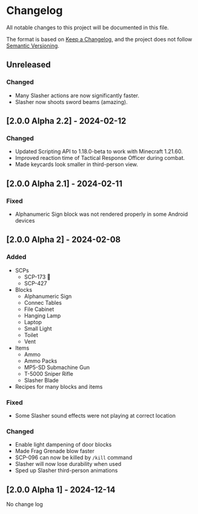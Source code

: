 # Changelog

All notable changes to this project will be documented in this file.

The format is based on [Keep a Changelog](https://keepachangelog.com/en/1.1.0/),
and the project does not follow [Semantic Versioning](https://semver.org/spec/v2.0.0.html).

## Unreleased

### Changed

- Many Slasher actions are now significantly faster.
- Slasher now shoots sword beams (amazing).

## [2.0.0 Alpha 2.2] - 2024-02-12

### Changed

- Updated Scripting API to 1.18.0-beta to work with Minecraft 1.21.60.
- Improved reaction time of Tactical Response Officer during combat.
- Made keycards look smaller in third-person view.

## [2.0.0 Alpha 2.1] - 2024-02-11

### Fixed

- Alphanumeric Sign block was not rendered properly in some Android devices

## [2.0.0 Alpha 2] - 2024-02-08

### Added

- SCPs
  - SCP-173 :moyai:
  - SCP-427
- Blocks
  - Alphanumeric Sign
  - Connec Tables
  - File Cabinet
  - Hanging Lamp
  - Laptop
  - Small Light
  - Toilet
  - Vent
- Items
  - Ammo
  - Ammo Packs
  - MP5-SD Submachine Gun
  - T-5000 Sniper Rifle
  - Slasher Blade
- Recipes for many blocks and items

### Fixed

- Some Slasher sound effects were not playing at correct location

### Changed

- Enable light dampening of door blocks
- Made Frag Grenade blow faster
- SCP-096 can now be killed by `/kill` command
- Slasher will now lose durability when used
- Sped up Slasher third-person animations

## [2.0.0 Alpha 1] - 2024-12-14

No change log
